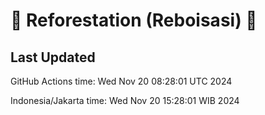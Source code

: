 
# 🌳 Reforestation (Reboisasi) 🌲

## Last Updated

GitHub Actions time: Wed Nov 20 08:28:01 UTC 2024

Indonesia/Jakarta time: Wed Nov 20 15:28:01 WIB 2024
